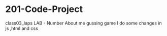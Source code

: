# 201-Code-Project
class03_laps
LAB - Number
About me gussing game
I do some changes in js ,html and css